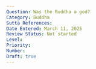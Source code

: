```yaml
---
Question: Was the Buddha a god?
Category: Buddha
Sutta References:
Date Entered: March 11, 2025
Review Status: Not started
Level: 
Priority: 
Number: 
Draft: true
---
```

